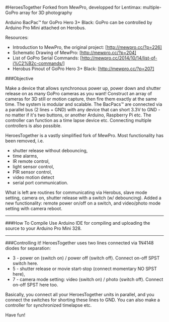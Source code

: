 #HeroesTogether
Forked from MewPro, developped for Lentimax: multiple-GoPro array for 3D photography

Arduino BacPac™ for GoPro Hero 3+ Black: GoPro can be controlled by Arduino Pro Mini attached on Herobus.

Resources:
* Introduction to MewPro, the original project: [http://mewpro.cc/?p=226]
* Schematic Drawing of MewPro: [http://mewpro.cc/?p=204]
* List of GoPro Serial Commands: [http://mewpro.cc/2014/10/14/list-of-i%C2%B2c-commands/]
* Herobus Pinout of GoPro Hero 3+ Black: [http://mewpro.cc/?p=207]

###Objective

Make a device that allows synchronous power up, power down and shutter release on as many GoPro cameras as you want! Construct an array of cameras for 3D still or motion capture, then fire them exactly at the same time. The system is modular and scalable.
The BacPacs™ are connected via a parallel bus (2 lines + GND) with any device that can short 3.3V to GND - no matter if it's two buttons, or another Arduino, Raspberry Pi etc. The controller can function as a time lapse device etc. Connecting multiple controllers is also possible.

HeroesTogether is a vastly simplified fork of MewPro. Most functionality has been removed, i.e.
* shutter release without debouncing,
* time alarms,
* IR remote control,
* light sensor control,
* PIR sensor control,
* video motion detect
* serial port communication.

What is left are routines for communicating via Herobus, slave mode setting, camera on, shutter release with a switch (w/ debouncing).
Added a new functionality:  remote power on/off on a switch, and video/photo mode setting with camera reboot.

------

###How To Compile
Use Arduino IDE for compiling and uploading the source to your Arduino Pro Mini 328.

------

###Controlling it!
HeroesTogether uses two lines connected via 1N4148 diodes for separation:
* 3 - power on (switch on) / power off (switch off). Connect on-off SPST switch here.
* 5 - shutter release or movie start-stop (connect momentary NO SPST here),
* 7 - camera mode setting: video (switch on) / photo (switch off). Connect on-off SPST here too.

Basically, you connect all your HeroesTogether units in parallel, and you connect the switches for shorting these lines to GND.
You can also make a controller for synchronized timelapse etc.

Have fun!
